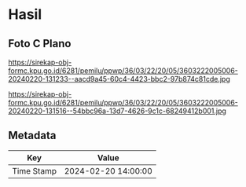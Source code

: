 # Hasil

## Foto C Plano

https://sirekap-obj-formc.kpu.go.id/6281/pemilu/ppwp/36/03/22/20/05/3603222005006-20240220-131233--aacd9a45-60c4-4423-bbc2-97b874c81cde.jpg

https://sirekap-obj-formc.kpu.go.id/6281/pemilu/ppwp/36/03/22/20/05/3603222005006-20240220-131516--54bbc96a-13d7-4626-9c1c-68249412b001.jpg


## Metadata

| Key        | Value               |
| ---------- | ------------------- |
| Time Stamp | 2024-02-20 14:00:00 |



